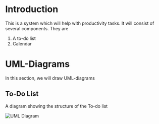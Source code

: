# Introduction

This is a system which will help with productivity tasks. It will consist of several components. They are

1. A to-do list
2. Calendar

# UML-Diagrams

In this section, we will draw UML-diagrams

## To-Do List

A diagram showing the structure of the To-do list

![UML Diagram](http://www.plantuml.com/plantuml/png/SoWkIImgAStDuGfAJKn9BLAmgT7LLO2mGnABixd2Yp9BOC8WDbJOlmYk6CY42e881Hk4VeGOGZD234KhH0TS0iJmoImkWLgFAGxMYIaCOu15WokBIr9pkP3Di598J4a1iJGqKOLJKdDIIrAnoPGMf2J2PHnIyrA0WGK0)
